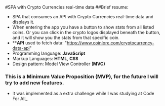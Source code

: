 #SPA with Crypto Currencies real-time data 
##Brief resume:
* SPA that consumes an API with Crypto Currencies real-time data and displays it.
* When entering the app you have a button to show stats from all listed coins. Or you can click in the crypto logos displayed beneath the button, and it will show you the stats from that specific coin.
* ****API** used to fetch data: "https://www.coinlore.com/cryptocurrency-data-api"
* Programming language: **JavaScript**
* Markup Languages: **HTML**, **CSS**
* Design pattern: Model View Controller **(MVC)**


### This is a Minimum Value Proposition (MVP), for the future I will try to add new features.
* It was implemented as a extra challenge while I was studying at Code For All_





